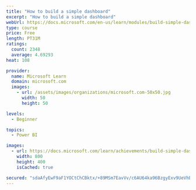 ```yaml
---
title: "How to build a simple dashboard"
excerpt: "How to build a simple dashboard"
webUrl: https://docs.microsoft.com/en-us/learn/modules/build-simple-dashboard/
type: course
price: Free
length: PT31M
ratings:
  count: 2348
  average: 4.69293
heat: 108

provider:
  name: Microsoft Learn
  domain: microsoft.com
  images:
    - url: /assets/images/organizations/microsoft.com-50x50.jpg
      width: 50
      height: 50

levels:
  - Beginner

topics:
  - Power BI

images:
  - url: https://docs.microsoft.com/learn/achievements/build-simple-dashboard-social.png
    width: 800
    height: 400
    isCached: true

secured: "sdaAfyEwF9aF1YOCtChCBktx/+89MSm7EavVv/c6AU64ka96BzgyExv9UeVhBzo2lUKVTNyN+t3IvTVqrvmEczRNN/fKYnfs4/EY+g5ZqKqlA3KVnuRcWrW87YL98CVIA0goo4MbzPDgACNqtfUljBewe3EQhgV7NrriuFxCWE0iyRsLnEezs7ZjdaGZwWwni9j/lI5i1SxKLrwoUDn5hJl3ZhMW5BBxlMZGHPGTbVd7wg3MueLD0ObFT8r9jrWorY7rRQ5aB7RnLwiqMFF2+F4kxlwqMSLk/OkVcw/0QEIdTwovihfh6YqJZFJ3/u+ctXVHxEFvwJGjoiO9PgFCAJT+jMmEo6HSqflrsZBtpuZl7Q9L9EKzQIHSZ8Qi6XWNBhsm0gPnPJWOegdTpx0tyA==;o2YtB5zwG3oECMAUyA53pA=="
---
```


